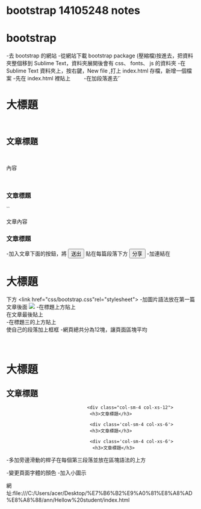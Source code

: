 # bootstrap 14105248 notes
# bootstrap 
-去 bootstrap 的網站
-從網站下載 bootstrap package (壓縮檔)按進去，把資料夾整個移到 Sublime Text，資料夾展開後會有 css、 fonts、 js 的資料夾
-在 Sublime Text 資料夾上，按右鍵，New file ,打上 index.html 存檔，新增一個檔案
-先在 index.html 裡貼上 <!DOCTYPE html>  <html lang='en'> <head>  <title>Hellow student</title>   </head> <body>
-在加段落進去‵`<h1>大標題</h1>``
             ``<h2>文章標題</h2>``
            `` <p>內容</p>``
            `` <h3>文章標題</h3>``
             <p>文章內容</p>
             <h3>文章標題</h3>
             </body>
             </html>
-加入文章下面的按鈕，將 <button>送出</button>     貼在每篇段落下方 
                        <button>分享</button>
                        </div>
-加連結在<h1>大標題</h1>下方
         <link href="css/bootstrap.css"rel="stylesheet">
-加圖片語法放在第一篇文章後面</div> 
         <img style="-webkit-user-select: none" src="http://www.salvationarmy.org.tw/sac/uploads/tadnews/STT_Taiwan.jpg">
         </div>
-在標題上方貼上<div class="container-fluid">  在文章最後貼上</div>
-在標題三的上方貼上<div class="row well well-lg">使自己的段落加上框框
-網頁總共分為12塊，讓頁面區塊平均 <div class='col-sm-12'>      
                                  <div class='col-sm-10'>     
                                  <h1>大標題</h1>
                                  <h2>文章標題</h2> 
                                     
                                  <div class="col-sm-4 col-xs-12">
                                   <h3>文章標題</h3>
                                   
                                   <div class='col-sm-4 col-xs-6'>
                                   <h3>文章標題</h3>
                                   
                                   <div class='col-sm-4 col-xs-6'>
                                    <h3>文章標題</h3>
-多加旁邊滑動的桿子在每個第三段落並放在區塊語法的上方<div class="row">
-變更頁面字體的顏色
-加入小圖示


網址:file:///C:/Users/acer/Desktop/%E7%B6%B2%E9%A0%81%E8%A8%AD%E8%A8%88/ann/Hellow%20student/index.html
